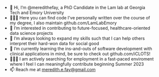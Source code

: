 - 👋 Hi, I’m @meredithefay, a PhD Candidate in the Lam lab at Georgia Tech and Emory University
- 👩🏻‍💻 Here you can find code I've personally written over the course of my degree, I also maintain github.com/LamLabEmory
- 👀 I’m interested in contributing to future-focused, healthcare-oriented data science projects
- 💞️ I’m always looking to expand my skills such that I can help others interpret their hard-won data for social good
- 🌱 I’m currently learning the ins-and-outs of software development with clinical applications in mind, be sure to check out github.com/iCLOTS!
- 👩🏻‍🎓 I am actively searching for employment in a fast-paced enviroment where I feel I can meaningfully contribute beginning Summer 2023
- 📫 Reach me at meredith.e.fay@gmail.com

<!---
meredithefay/meredithefay is a ✨ special ✨ repository because its `README.md` (this file) appears on your GitHub profile.
You can click the Preview link to take a look at your changes.
--->
